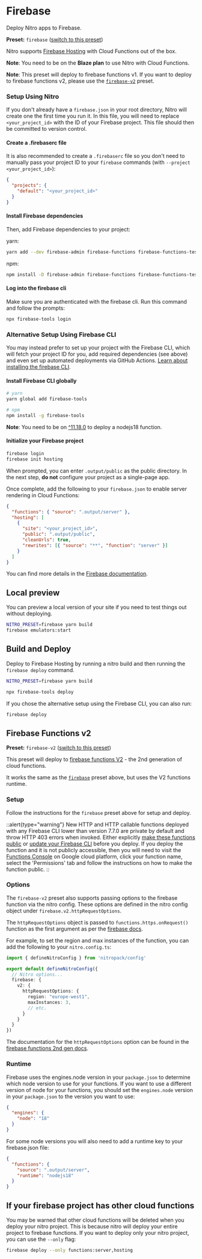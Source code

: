 # Firebase

Deploy Nitro apps to Firebase.

**Preset:** `firebase` ([switch to this preset](/deploy/#changing-the-deployment-preset))

Nitro supports [Firebase Hosting](https://firebase.google.com/docs/hosting) with Cloud Functions out of the box.

**Note**: You need to be on the **Blaze plan** to use Nitro with Cloud Functions.

**Note**: This preset will deploy to firebase functions v1. If you want to deploy to firebase functions v2, please use the [`firebase-v2`](#firebase-functions-v2) preset.

### Setup Using Nitro

If you don't already have a `firebase.json` in your root directory, Nitro will create one the first time you run it. In this file, you will need to replace `<your_project_id>` with the ID of your Firebase project. This file should then be committed to version control.

#### Create a .firebaserc file

It is also recommended to create a `.firebaserc` file so you don't need to manually pass your project ID to your `firebase` commands (with `--project <your_project_id>`):

```json [.firebaserc]
{
  "projects": {
    "default": "<your_project_id>"
  }
}
```

#### Install Firebase dependencies

Then, add Firebase dependencies to your project:

yarn:

```bash
yarn add --dev firebase-admin firebase-functions firebase-functions-test firebase-tools
```

npm:

```bash
npm install -D firebase-admin firebase-functions firebase-functions-test firebase-tools
```

#### Log into the firebase cli

Make sure you are authenticated with the firebase cli. Run this command and follow the prompts:

```bash
npx firebase-tools login
```



### Alternative Setup Using Firebase CLI

You may instead prefer to set up your project with the Firebase CLI, which will fetch your project ID for you, add required dependencies (see above) and even set up automated deployments via GitHub Actions. [Learn about installing the firebase CLI](https://firebase.google.com/docs/cli#windows-npm).

#### Install Firebase CLI globally

```bash
# yarn
yarn global add firebase-tools

# npm
npm install -g firebase-tools
```

**Note**: You need to be on [^11.18.0](https://github.com/firebase/firebase-tools/releases/tag/v11.18.0) to deploy a nodejs18 function.

#### Initialize your Firebase project

```bash
firebase login
firebase init hosting
```

When prompted, you can enter `.output/public` as the public directory. In the next step, **do not** configure your project as a single-page app.

Once complete, add the following to your `firebase.json` to enable server rendering in Cloud Functions:

```json [firebase.json]
{
  "functions": { "source": ".output/server" },
  "hosting": [
    {
      "site": "<your_project_id>",
      "public": ".output/public",
      "cleanUrls": true,
      "rewrites": [{ "source": "**", "function": "server" }]
    }
  ]
}
```

You can find more details in the [Firebase documentation](https://firebase.google.com/docs/hosting/quickstart).

## Local preview

You can preview a local version of your site if you need to test things out without deploying.

```bash
NITRO_PRESET=firebase yarn build
firebase emulators:start
```

## Build and Deploy

Deploy to Firebase Hosting by running a nitro build and then running the `firebase deploy` command.

```bash
NITRO_PRESET=firebase yarn build
```

```bash
npx firebase-tools deploy
```

If you chose the alternative setup using the Firebase CLI, you can also run:

```bash
firebase deploy
```

## Firebase Functions v2

**Preset:** `firebase-v2` ([switch to this preset](/deploy/#changing-the-deployment-preset))

This preset will deploy to [firebase functions V2](https://firebase.google.com/docs/functions/version-comparison) - the 2nd generation of cloud functions.

It works the same as the [`firebase`](#firebase) preset above, but uses the V2 functions runtime.

### Setup

Follow the instructions for the `firebase` preset above for setup and deploy.

::alert{type="warning"}
New HTTP and HTTP callable functions deployed with any Firebase CLI lower than version 7.7.0 are private by default and throw HTTP 403 errors when invoked. Either explicitly [make these functions public](https://cloud.google.com/functions/docs/securing/managing-access-iam#allowing_unauthenticated_http_function_invocation) or [update your Firebase CLI](https://firebase.google.com/docs/cli#setup_update_cli) before you deploy. If you deploy the function and it is not publicly accessible, then you will need to visit the [Functions Console](https://console.cloud.google.com/functions/list) on Google cloud platform, click your function name, select the 'Permissions' tab and follow the instructions on how to make the function public.
::

### Options

The `firebase-v2` preset also supports passing options to the firebase function via the nitro config. These options are defined in the nitro config object under `firebase.v2.httpRequestOptions`.

The `httpRequestOptions` object is passed to `functions.https.onRequest()` function as the first argument as per the [firebase docs](https://firebase.google.com/docs/functions/http-events?gen=2nd#trigger_a_function_with_an_http_request).

For example, to set the region and max instances of the function, you can add the following to your `nitro.config.ts`:

```ts
import { defineNitroConfig } from 'nitropack/config'

export default defineNitroConfig({
  // Nitro options...
  firebase: {
    v2: {
      httpRequestOptions: {
        region: "europe-west1",
        maxInstances: 3,
        // etc.
      }
    }
  }
})
```

The documentation for the `httpRequestOptions` option can be found in the [firebase functions 2nd gen docs](https://firebase.google.com/docs/reference/functions/2nd-gen/node/firebase-functions.https.httpsoptions).

### Runtime

Firebase uses the engines.node version in your `package.json` to determine which node version to use for your functions. If you want to use a different version of node for your functions, you should set the `engines.node` version in your `package.json` to the version you want to use:

```json [package.json]
{
  "engines": {
    "node": "18"
  }
}
```

For some node versions you will also need to add a runtime key to your firebase.json file:

```json [firebase.json]
{
  "functions": {
    "source": ".output/server",
    "runtime": "nodejs18"
  }
}
```

## If your firebase project has other cloud functions

You may be warned that other cloud functions will be deleted when you deploy your nitro project. This is because nitro will deploy your entire project to firebase functions. If you want to deploy only your nitro project, you can use the `--only` flag:

```bash
firebase deploy --only functions:server,hosting
```
